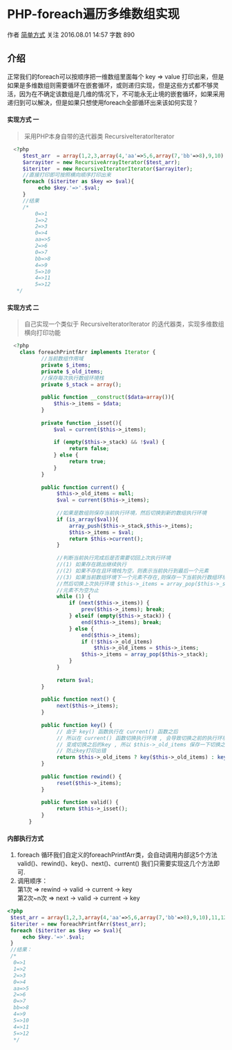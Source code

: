 # PHP-foreach遍历多维数组实现

 作者  [简单方式][0] 关注 2016.08.01 14:57  字数 890  

## 介绍

正常我们的foreach可以按顺序把一维数组里面每个 key => value 打印出来，但是如果是多维数组则需要循环在嵌套循环，或则递归实现，但是这些方式都不够灵活，因为在不确定该数组是几维的情况下，不可能永无止境的嵌套循环，如果采用递归到可以解决，但是如果只想使用foreach全部循环出来该如何实现？

#### 实现方式 一

> 采用PHP本身自带的迭代器类 RecursiveIteratorIterator

```php
  <?php
     $test_arr  = array(1,2,3,array(4,'aa'=>5,6,array(7,'bb'=>8),9,10),11,12); 
     $arrayiter = new RecursiveArrayIterator($test_arr);
     $iteriter  = new RecursiveIteratorIterator($arrayiter);
     //直接打印即可按照横向顺序打印出来
     foreach ($iteriter as $key => $val){ 
          echo $key.'=>'.$val; 
     } 
     //结果
     /*  
         0=>1
         1=>2 
         2=>3
         0=>4
         aa=>5
         2=>6
         0=>7
         bb=>8
         4=>9
         5=>10
         4=>11
         5=>12
   */
```

#### 实现方式 二

> 自己实现一个类似于 RecursiveIteratorIterator 的迭代器类，实现多维数组横向打印功能

```php
  <?php
    class foreachPrintfArr implements Iterator {
           //当前数组作用域
           private $_items; 
           private $_old_items;
           //保存每次执行数组环境栈
           private $_stack = array(); 
    
           public function __construct($data=array()){
               $this->_items = $data;
           }
    
           private function _isset(){
               $val = current($this->_items);
    
               if (empty($this->_stack) && !$val) {
                    return false;
               } else {
                    return true;
               }   
           }
    
           public function current() {
                $this->_old_items = null;
                $val = current($this->_items);
    
                //如果是数组则保存当前执行环境，然后切换到新的数组执行环境
                if (is_array($val)){
                    array_push($this->_stack,$this->_items);
                    $this->_items = $val;
                    return $this->current();
                }
    
                //判断当前执行完成后是否需要切回上次执行环境
                //(1) 如果存在跳出继续执行
                //(2) 如果不存在且环境栈为空，则表示当前执行到最后一个元素
                //(3) 如果当前数组环境下一个元素不存在,则保存一下当前执行数组环境 $this->_old_items = $this->_items;
                //然后切换上次执行环境 $this->_items = array_pop($this->_stack) 继续循环, 直到当前数组环境下一个
                //元素不为空为止
                while (1) {
                    if (next($this->_items)) {    
                        prev($this->_items); break;
                    } elseif (empty($this->_stack)) {
                        end($this->_items); break;
                    } else {
                        end($this->_items);
                        if (!$this->_old_items) 
                            $this->_old_items = $this->_items;
                        $this->_items = array_pop($this->_stack);
                    }
                }
    
                return $val;
           }
    
           public function next() {
                next($this->_items);   
           }
    
           public function key() {
                // 由于 key() 函数执行在 current() 函数之后
                // 所以在 current() 函数切换执行环境 , 会导致切换之前的执行环境最后一个 key
                // 变成切换之后的key , 所以 $this->_old_items 保存一下切换之前的执行环境
                // 防止key打印出错
                return $this->_old_items ? key($this->_old_items) : key($this->_items);
           }
    
           public function rewind() {
                reset($this->_items);
           }
    
           public function valid() {                                                                              
                return $this->_isset();
           }
       }
```

#### 内部执行方式

1. foreach 循环我们自定义的foreachPrintfArr类，会自动调用内部这5个方法 valid()、rewind()、key()、next()、current() 我们只需要实现这几个方法即可.
1. 调用顺序：  
第1次 => rewind -> valid -> current -> key  
第2次~n次 => next -> valid -> current -> key

```php
<?php
 $test_arr = array(1,2,3,array(4,'aa'=>5,6,array(7,'bb'=>8),9,10),11,12);
 $iteriter = new foreachPrintfArr($test_arr);
 foreach ($iteriter as $key => $val){
     echo $key.'=>'.$val;
 } 
 //结果：
 /* 
  0=>1
  1=>2
  2=>3
  0=>4
  aa=>5
  2=>6
  0=>7
  bb=>8
  4=>9
  5=>10
  4=>11
  5=>12
  */
```

[0]: /u/9642a0c8db39